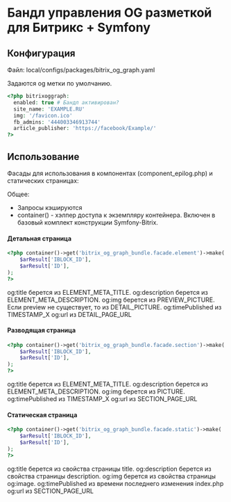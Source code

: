 # Бандл управления OG разметкой для Битрикс + Symfony

## Конфигурация

Файл: local/configs/packages/bitrix_og_graph.yaml

Задаются og метки по умолчанию.

```php
<?php bitrixoggraph:
  enabled: true # Бандл активирован?
  site_name: 'EXAMPLE.RU'
  img: '/favicon.ico'
  fb_admins: '444003346913744'
  article_publisher: 'https://facebook/Example/'
?>
```
## Использование

Фасады для использования в компонентах (component_epilog.php) и статических страницах:

Общее:

  - Запросы кэшируются
  - container() - хэлпер доступа к экземпляру контейнера. Включен в базовый комплект
    конструкции Symfony-Bitrix.

#### Детальная страница

```php
<?php container()->get('bitrix_og_graph_bundle.facade.element')->make(
    $arResult['IBLOCK_ID'],
    $arResult['ID'],
);
?>
```

  og:title берется из ELEMENT_META_TITLE.
  og:description берется из ELEMENT_META_DESCRIPTION.
  og:img берется из PREVIEW_PICTURE. Если preview не существует, то из DETAIL_PICTURE.
  og:timePublished из TIMESTAMP_X
  og:url из DETAIL_PAGE_URL

####  Разводящая страница
```php
<?php container()->get('bitrix_og_graph_bundle.facade.section')->make(
    $arResult['IBLOCK_ID'],
    $arResult['ID'],
);
?>
```

  og:title берется из ELEMENT_META_TITLE.
  og:description берется из ELEMENT_META_DESCRIPTION.
  og:img берется из PICTURE.
  og:timePublished из TIMESTAMP_X
  og:url из SECTION_PAGE_URL

####  Статическая страница

```php
<?php container()->get('bitrix_og_graph_bundle.facade.static')->make(
    $arResult['IBLOCK_ID'],
    $arResult['ID'],
);
?>
```

  og:title берется из свойства страницы title.
  og:description берется из свойства страницы description.
  og:img берется из свойства страницы og:image.
  og:timePublished из времени последнего изменения index.php
  og:url из SECTION_PAGE_URL
